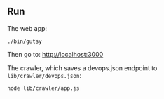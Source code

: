 ## Run

The web app:

```
./bin/gutsy
```

Then go to: [http://localhost:3000](http://localhost:3000)

The crawler, which saves a devops.json endpoint to `lib/crawler/devops.json`:

```
node lib/crawler/app.js
```
